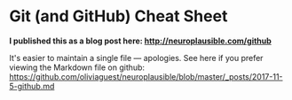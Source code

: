 # Git (and GitHub) Cheat Sheet

**I published this as a blog post here: http://neuroplausible.com/github**

It's easier to maintain a single file — apologies. See here if you prefer viewing the Markdown file on github: https://github.com/oliviaguest/neuroplausible/blob/master/_posts/2017-11-5-github.md
